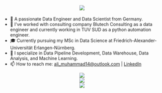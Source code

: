 <h1 align="center">
    <img src="https://readme-typing-svg.herokuapp.com/?font=Righteous&size=35&center=true&vCenter=true&width=500&height=70&duration=4000&lines=Hi+There!;+I'm+Muhammad+Ali!;" />
</h1>

- 👋 A passionate Data Engineer and Data Scientist from Germany.
- 🏢 I've worked with consulting company Blutech Consulting as a data engineer and currently working in TUV SUD as a python automation engineer.
- 🎓 Currently pursuing my MSc in Data Science at Friedrich-Alexander-Universität Erlangen-Nürnberg.
- 💼 I specialize in Data Pipeline Development, Data Warehouse, Data Analysis, and Machine Learning.
- 📫 How to reach me: ali_muhammad14@outlook.com | [LinkedIn](https://www.linkedin.com/in/muhammad-ali-8990b3163/)

<div align="center">
    <img src="https://skillicons.dev/icons?i=python,cmysql,postgresql" /><br>
    <img src="https://skillicons.dev/icons?i=mongodb,tensorflow,pytorch,sklearn" /><br>
    <img src="https://skillicons.dev/icons?i=bash,docker,github,gitlab,anaconda" /><br>
</div>
